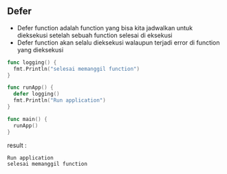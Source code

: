 ## Defer
- Defer function adalah function yang bisa kita jadwalkan untuk dieksekusi setelah sebuah function selesai di eksekusi
- Defer function akan selalu dieksekusi walaupun terjadi error di function yang dieksekusi

```go
func logging() {
  fmt.Println("selesai memanggil function")
}

func runApp() {
  defer logging()
  fmt.Println("Run application")
}

func main() {
  runApp()
}
```
result :
```bash
Run application
selesai memanggil function
```
